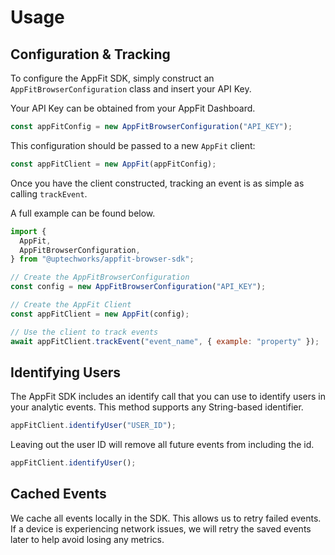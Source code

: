 # Usage

## Configuration & Tracking

To configure the AppFit SDK, simply construct an `AppFitBrowserConfiguration` class and insert your API Key.

Your API Key can be obtained from your AppFit Dashboard.

```javascript
const appFitConfig = new AppFitBrowserConfiguration("API_KEY");
```

This configuration should be passed to a new `AppFit` client:

```javascript
const appFitClient = new AppFit(appFitConfig);
```

Once you have the client constructed, tracking an event is as simple as calling `trackEvent`.

A full example can be found below.

```javascript
import {
  AppFit,
  AppFitBrowserConfiguration,
} from "@uptechworks/appfit-browser-sdk";

// Create the AppFitBrowserConfiguration
const config = new AppFitBrowserConfiguration("API_KEY");

// Create the AppFit Client
const appFitClient = new AppFit(config);

// Use the client to track events
await appFitClient.trackEvent("event_name", { example: "property" });
```

## Identifying Users

The AppFit SDK includes an identify call that you can use to identify users in your analytic events.
This method supports any String-based identifier.

```javascript
appFitClient.identifyUser("USER_ID");
```

Leaving out the user ID will remove all future events from including the id.

```javascript
appFitClient.identifyUser();
```

## Cached Events

We cache all events locally in the SDK. This allows us to retry failed events. If a device is experiencing network issues, we will retry the saved events later to help avoid losing any metrics.
